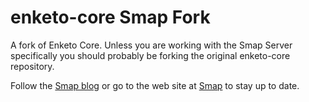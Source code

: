 enketo-core Smap Fork
================

A fork of Enketo Core. Unless you are working with the Smap Server specifically you should probably be forking the original enketo-core repository.

Follow the [Smap blog](http://blog.smap.com.au) or go to the web site at [Smap](http://www.smap.com.au) to stay up to date.
